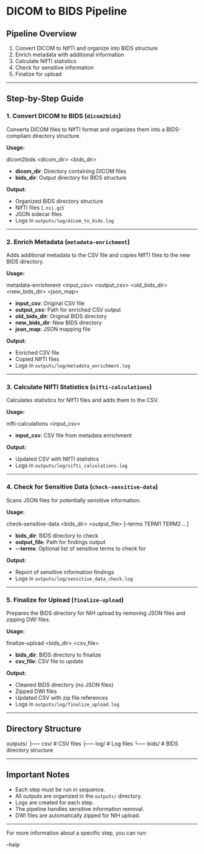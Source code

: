 # DICOM to BIDS Pipeline

## Pipeline Overview
1. Convert DICOM to NIfTI and organize into BIDS structure
2. Enrich metadata with additional information
3. Calculate NIfTI statistics
4. Check for sensitive information
5. Finalize for upload

---

## Step-by-Step Guide

### 1. Convert DICOM to BIDS (`dicom2bids`)
Converts DICOM files to NIfTI format and organizes them into a BIDS-compliant directory structure.

**Usage:**

dicom2bids \<dicom\_dir\> \<bids\_dir\>

- **dicom\_dir**: Directory containing DICOM files
- **bids\_dir**: Output directory for BIDS structure

**Output:**
- Organized BIDS directory structure
- NIfTI files (`.nii.gz`)
- JSON sidecar files
- Logs in `outputs/log/dicom_to_bids.log`

---

### 2. Enrich Metadata (`metadata-enrichment`)
Adds additional metadata to the CSV file and copies NIfTI files to the new BIDS directory.

**Usage:**

metadata-enrichment \<input\_csv\> \<output\_csv\> \<old\_bids\_dir\> \<new\_bids\_dir\> \<json\_map\>

- **input\_csv**: Original CSV file
- **output\_csv**: Path for enriched CSV output
- **old\_bids\_dir**: Original BIDS directory
- **new\_bids\_dir**: New BIDS directory
- **json\_map**: JSON mapping file

**Output:**
- Enriched CSV file
- Copied NIfTI files
- Logs in `outputs/log/metadata_enrichment.log`

---

### 3. Calculate NIfTI Statistics (`nifti-calculations`)
Calculates statistics for NIfTI files and adds them to the CSV.

**Usage:**

nifti-calculations \<input\_csv\>

- **input\_csv**: CSV file from metadata enrichment

**Output:**
- Updated CSV with NIfTI statistics
- Logs in `outputs/log/nifti_calculations.log`

---

### 4. Check for Sensitive Data (`check-sensitive-data`)
Scans JSON files for potentially sensitive information.

**Usage:**

check-sensitive-data \<bids\_dir\> \<output\_file\> [–terms TERM1 TERM2 …]

- **bids\_dir**: BIDS directory to check
- **output\_file**: Path for findings output
- **--terms**: Optional list of sensitive terms to check for

**Output:**
- Report of sensitive information findings
- Logs in `outputs/log/sensitive_data_check.log`

---

### 5. Finalize for Upload (`finalize-upload`)
Prepares the BIDS directory for NIH upload by removing JSON files and zipping DWI files.

**Usage:**

finalize-upload \<bids\_dir\> \<csv\_file\>

- **bids\_dir**: BIDS directory to finalize
- **csv\_file**: CSV file to update

**Output:**
- Cleaned BIDS directory (no JSON files)
- Zipped DWI files
- Updated CSV with zip file references
- Logs in `outputs/log/finalize_upload.log`

---

## Directory Structure

outputs/
├── csv/           # CSV files
├── log/           # Log files
└── bids/          # BIDS directory structure

---

## Important Notes
- Each step must be run in sequence.
- All outputs are organized in the `outputs/` directory.
- Logs are created for each step.
- The pipeline handles sensitive information removal.
- DWI files are automatically zipped for NIH upload.

---

For more information about a specific step, you can run:

 –help


